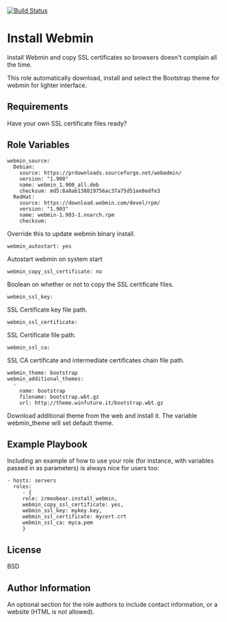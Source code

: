 [![Build Status](https://travis-ci.com/IRMooBear/ansible.webmin.svg?branch=master)](https://travis-ci.com/IRMooBear/ansible.webmin)

Install Webmin
=========

Install Webmin and copy SSL certificates so browsers doesn't complain all the time.

This role automatically download, install and select the Bootstrap theme for webmin for lighter interface.

Requirements
------------
Have your own SSL certificate files ready?


Role Variables
--------------

    webmin_source:
      Debian:
        source: https://prdownloads.sourceforge.net/webadmin/
        version: "1.900"
        name: webmin_1.900_all.deb
        checksum: md5:8a8ab138819756ac37a75d51ee8edfe3
      RedHat:
        source: https://download.webmin.com/devel/rpm/
        version: "1.903"
        name: webmin-1.903-1.noarch.rpm
        checksum:
        
Override this to update webmin binary install.        
    
    webmin_autostart: yes
    
Autostart webmin on system start
    
    webmin_copy_ssl_certificate: no
    
Boolean on whether or not to copy the SSL certificate files.
    
    webmin_ssl_key:
    
SSL Certificate key file path.
    
    webmin_ssl_certificate:
    
SSL Certificate file path.    

    webmin_ssl_ca:
    
SSL CA certificate and intermediate certificates chain file path.   

    webmin_theme: bootstrap
    webmin_additional_themes:
      -
        name: bootstrap
        filename: bootstrap.wbt.gz
        url: http://theme.winfuture.it/bootstrap.wbt.gz 
        
Download additional theme from the web and install it.  The variable webmin_theme will set default theme.        
  
Example Playbook
----------------

Including an example of how to use your role (for instance, with variables passed in as parameters) is always nice for users too:

    - hosts: servers
      roles:
         - { 
         role: irmoobear.install_webmin, 
         webmin_copy_ssl_certificate: yes, 
         webmin_ssl_key: mykey.key,
         webmin_ssl_certificate: mycert.crt
         webmin_ssl_ca: myca.pem
         }

License
-------

BSD

Author Information
------------------

An optional section for the role authors to include contact information, or a website (HTML is not allowed).
